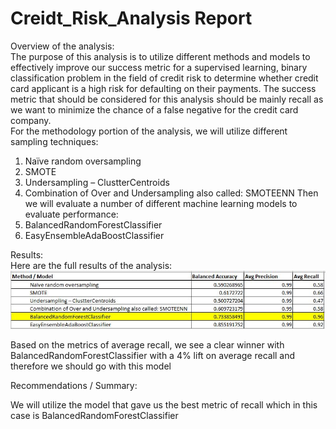 # Creidt_Risk_Analysis Report

Overview of the analysis:  
The purpose of this analysis is to utilize different methods and models to effectively improve our success metric for a supervised learning, binary classification problem in the field of credit risk to determine whether credit card applicant is a high risk for defaulting on their payments.   The success metric that should be considered for this analysis should be mainly recall as we want to minimize the chance of a false negative for the credit card company.   
For the methodology portion of the analysis, we will utilize different sampling techniques:
1)	Naïve random oversampling
2)	SMOTE
3)	Undersampling – ClustterCentroids
4)	Combination of Over and Undersampling also called: SMOTEENN
Then we will evaluate a number of different machine learning models to evaluate performance:
1)	BalancedRandomForestClassifier
2)	EasyEnsembleAdaBoostClassifier 

Results:   
Here are the full results of the analysis:
![alt text](https://github.com/addiwei/Creidt_Risk_Analysis/blob/main/modeltable.JPG)

Based on the metrics of average recall, we see a clear winner with BalancedRandomForestClassifier with a 4% lift on average recall and therefore we should go with this model 

Recommendations / Summary:

We will utilize the model that gave us the best metric of recall which in this case is BalancedRandomForestClassifier   
